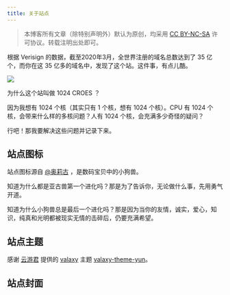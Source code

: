 ```yaml
---
title: 关于站点
---
```


<div class="danger">

> 本博客所有文章（除特别声明外）默认为原创，均采用 [CC BY-NC-SA](https://creativecommons.org/licenses/by-nc-sa/4.0/deed.zh) 许可协议。转载注明出处即可。

</div>

根据 Verisign 的数据，截至2020年3月，全世界注册的域名总数达到了 35 亿个，而你在这 35 亿多的域名中，发现了这个站。这件事，有点儿酷。

![](https://img-blog.csdnimg.cn/f557ac50d4374df6968472ac389f3a8d.gif#pic_center)

为什么这个站叫做 1024 CROES ？

因为我想有 1024 个核（其实只有 1 个核，想有 1024 个核）。CPU 有 1024 个核，会带来什么样的多核问题？人有 1024 个核，会充满多少奇怪的疑问？

行吧！那我要解决这些问题并记录下来。

## 站点图标
站点图标源自 [@奥莉古](https://www.iconfont.cn/collections/detail?cid=38124) ，是数码宝贝中的小狗兽。

知道为什么都是亚古兽第一个进化吗？那是为了告诉你，无论做什么事，先用勇气开道。

知道为什么小狗兽总是最后一个进化吗？那是因为当你的友情，诚实，爱心，知识，纯真和光明都被现实无情的击碎后，仍要充满希望。

## 站点主题
感谢 [云游君](https://www.yunyoujun.cn/) 提供的 [valaxy](https://valaxy.site/) 主题 [valaxy-theme-yun](https://github.com/YunYouJun/valaxy/blob/main/packages/valaxy-theme-yun/)。

## 站点封面